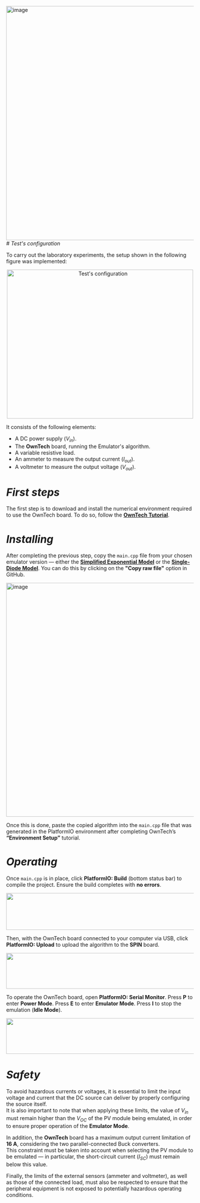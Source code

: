 <img width="1365" height="629" alt="image" src="https://github.com/user-attachments/assets/6bcd7cc4-54b7-435f-9ba6-5dec2697cbe6" /># _Test's configuration_

To carry out the laboratory experiments, the setup shown in the following figure was implemented:   

<p align="center">
<img width="500" height="400" alt="Test's configuration" src="https://github.com/user-attachments/assets/f6368711-5379-4dcc-9017-c8cffc4b75b9" />
</p>

It consists of the following elements:

- A DC power supply (_V<sub>in</sub>_).  
- The **OwnTech** board, running the Emulator's algorithm.  
- A variable resistive load.  
- An ammeter to measure the output current (_I<sub>out</sub>_).  
- A voltmeter to measure the output voltage (_V<sub>out</sub>_).

# _First steps_

The first step is to download and install the numerical environment required to use the OwnTech board.  To do so, follow the [**OwnTech Tutorial**](https://docs.owntech.org/latest/core/docs/environment_setup/).

# _Installing_  

After completing the previous step, copy the `main.cpp` file from your chosen emulator version — either the [**Simplified Exponential Model**](https://github.com/GCBrito/PV-emulator/tree/main/Simplified%20exponential%20model/SPIN%20Firmware) or the [**Single-Diode Model**](https://github.com/GCBrito/PV-emulator/tree/main/Single-diode%20model/SPIN%20Firmware). You can do this by clicking on the **"Copy raw file"** option in GitHub.

<img width="1365" height="628" alt="image" src="https://github.com/user-attachments/assets/27199407-4c56-4c73-9f1e-044866413654" />

Once this is done, paste the copied algorithm into the `main.cpp` file that was generated in the PlatformIO environment after completing OwnTech’s **“Environment Setup”** tutorial.

# _Operating_ 

Once `main.cpp` is in place, click **PlatformIO: Build** (bottom status bar) to compile the project. Ensure the build completes with **no errors**.

<p align="center">
<img width="1365" height="99" alt="VS Code (Built)" src="https://github.com/user-attachments/assets/dd96c6d4-b47d-45ed-98d5-03f01d42003a" />
</p>

Then, with the OwnTech board connected to your computer via USB, click **PlatformIO: Upload** to upload the algorithm to the **SPIN** board.

<p align="center">
<img width="1365" height="96" alt="VS Code (Serial Monitor)" src="https://github.com/user-attachments/assets/c19289a4-922b-4e5a-bead-54c964498b89" />
</p>

To operate the OwnTech board, open **PlatformIO: Serial Monitor**. Press **P** to enter **Power Mode**. Press **E** to enter **Emulator Mode**. Press **I** to stop the emulation (**Idle Mode**).

<p align="center">
<img width="1365" height="96" alt="VS Code (Serial Monitor)" src="https://github.com/user-attachments/assets/37ac49fb-9c28-4813-939c-0ef9333b5922" />
</p>

# _Safety_

To avoid hazardous currents or voltages, it is essential to limit the input voltage and current that the DC source can deliver by properly configuring the source itself.  
It is also important to note that when applying these limits, the value of _V<sub>in</sub>_ must remain higher than the _V<sub>OC</sub>_ of the PV module being emulated, in order to ensure proper operation of the **Emulator Mode**.

In addition, the **OwnTech** board has a maximum output current limitation of **16 A**, considering the two parallel-connected Buck converters.  
This constraint must be taken into account when selecting the PV module to be emulated — in particular, the short-circuit current (_I<sub>SC</sub>_) must remain below this value.

Finally, the limits of the external sensors (ammeter and voltmeter), as well as those of the connected load, must also be respected to ensure that the peripheral equipment is not exposed to potentially hazardous operating conditions.
